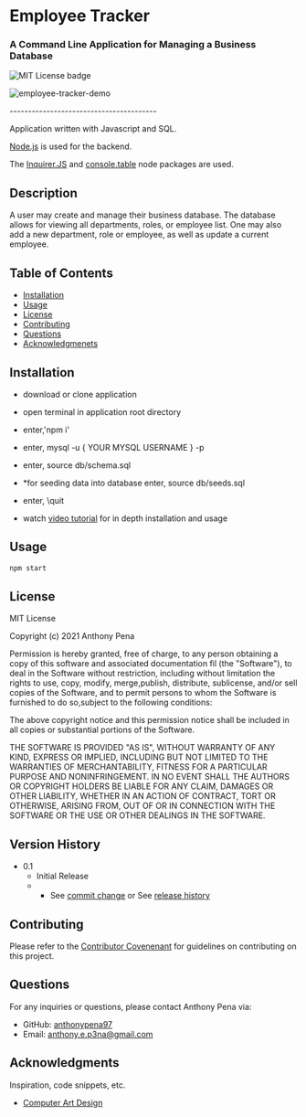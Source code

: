# Employee Tracker
### A Command Line Application for Managing a Business Database
![MIT License badge](https://img.shields.io/badge/license-MIT_License-green)

![employee-tracker-demo](https://user-images.githubusercontent.com/79285555/133376799-f6385d8c-92e7-4cf8-a733-19862f7e3248.gif)

<p> ---------------------------------------- </p>

Application written with Javascript and SQL.

[Node.js](https://nodejs.org/en/) is used for the backend.

The [Inquirer.JS](https://www.npmjs.com/package/inquirer) and [console.table](https://www.npmjs.com/package/console.table) node packages are used.

## Description
A user may create and manage their business database. The database allows for viewing all departments, roles, or employee list. One may also add a new department, role or employee, as well as update a current employee.

## Table of Contents
* [Installation](#installation)
* [Usage](#usage)
* [License](#license)
* [Contributing](#contributing)
* [Questions](#questions)
* [Acknowledgmenets](#Acknowledgments)

## Installation
- download or clone application
- open terminal in application root directory
- enter,'npm i'
- enter, mysql -u { YOUR MYSQL USERNAME } -p
- enter, source db/schema.sql
- *for seeding data into database enter, source db/seeds.sql
- enter,  \quit

- watch [video tutorial](https://drive.google.com/file/d/1rUxWIwK-z-UH9XBiZOgMNnQ5gHJI_Mv1/view?usp=sharing) for in depth installation and usage

## Usage

```bash
npm start
```

## License
MIT License
    
Copyright (c) 2021 Anthony Pena

Permission is hereby granted, free of charge, to any person obtaining a copy of this software and associated documentation fil (the "Software"), to deal in the Software without restriction, including without limitation the rights to use, copy, modify, merge,publish, distribute, sublicense, and/or sell copies of the Software, and to permit persons to whom the Software is furnished to do so,subject to the following conditions:
            
The above copyright notice and this permission notice shall be included in all copies or substantial portions of the Software.
            
THE SOFTWARE IS PROVIDED "AS IS", WITHOUT WARRANTY OF ANY KIND, EXPRESS OR IMPLIED, INCLUDING BUT NOT LIMITED TO THE WARRANTIES OF MERCHANTABILITY, FITNESS FOR A PARTICULAR PURPOSE AND NONINFRINGEMENT. IN NO EVENT SHALL THE AUTHORS OR COPYRIGHT HOLDERS BE LIABLE FOR ANY CLAIM, DAMAGES OR OTHER LIABILITY, WHETHER IN AN ACTION OF CONTRACT, TORT OR OTHERWISE, ARISING FROM, OUT OF OR IN CONNECTION WITH THE SOFTWARE OR THE USE OR OTHER DEALINGS IN THE SOFTWARE.

## Version History
    
* 0.1
    * Initial Release
    * * See [commit change](https://github.com/anthonypena97/employee-tracker/commits/main) or See [release history](https://github.com/anthonypena97/employee-tracker/releases)

## Contributing
Please refer to the [Contributor Covenenant](https://www.contributor-covenant.org/) for guidelines on contributing on this project.

## Questions
For any inquiries or questions, please contact Anthony Pena via:
* GitHub: [anthonypena97](https://github.com/anthonypena97)
* Email: <anthony.e.p3na@gmail.com>

## Acknowledgments

Inspiration, code snippets, etc.
* [Computer Art Design](https://www.asciiart.eu/computers/computers)
